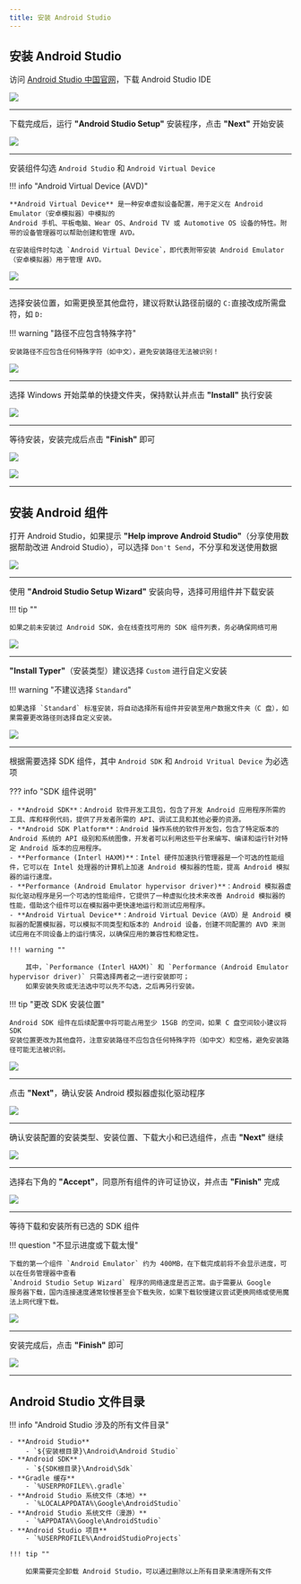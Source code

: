 ```yaml
---
title: 安装 Android Studio
---
```


## 安装 Android Studio

访问 [Android Studio 中国官网](https://developer.android.google.cn/studio)，下载 Android Studio IDE

![](../../assets/images/android-studio/android-studio-homepage.png)

---

下载完成后，运行 **"Android Studio Setup"** 安装程序，点击 **"Next"** 开始安装

![](../../assets/images/android-studio/android-studio-setup-1.png)

---

安装组件勾选 `Android Studio` 和 `Android Virtual Device`

!!! info "Android Virtual Device (AVD)"

    **Android Virtual Device** 是一种安卓虚拟设备配置，用于定义在 Android Emulator（安卓模拟器）中模拟的
    Android 手机、平板电脑、Wear OS、Android TV 或 Automotive OS 设备的特性。附带的设备管理器可以帮助创建和管理 AVD。

    在安装组件时勾选 `Android Virtual Device`，即代表附带安装 Android Emulator（安卓模拟器）用于管理 AVD。

![](../../assets/images/android-studio/android-studio-setup-2.png)

---

选择安装位置，如需更换至其他盘符，建议将默认路径前缀的 `C:`直接改成所需盘符，如 `D:`

!!! warning "路径不应包含特殊字符"

    安装路径不应包含任何特殊字符（如中文），避免安装路径无法被识别！


![](../../assets/images/android-studio/android-studio-setup-3.png)

---

选择 Windows 开始菜单的快捷文件夹，保持默认并点击 **"Install"** 执行安装

![](../../assets/images/android-studio/android-studio-setup-4.png)

---

等待安装，安装完成后点击 **"Finish"** 即可

![](../../assets/images/android-studio/android-studio-setup-5.png)

![](../../assets/images/android-studio/android-studio-setup-6.png)

---

## 安装 Android 组件

打开 Android Studio，如果提示 **"Help improve Android Studio"**（分享使用数据帮助改进 Android Studio），可以选择 `Don't Send`，不分享和发送使用数据

![](../../assets/images/android-studio/android-studio-setup-7.png)

---

使用 **"Android Studio Setup Wizard"** 安装向导，选择可用组件并下载安装

!!! tip ""

    如果之前未安装过 Android SDK，会在线查找可用的 SDK 组件列表，务必确保网络可用

![](../../assets/images/android-studio/android-studio-setup-8.png)

---

**"Install Typer"**（安装类型）建议选择 `Custom` 进行自定义安装

!!! warning "不建议选择 `Standard`"

    如果选择 `Standard` 标准安装，将自动选择所有组件并安装至用户数据文件夹（C 盘），如果需要更改路径则选择自定义安装。

![](../../assets/images/android-studio/android-studio-setup-9.png)

---

根据需要选择 SDK 组件，其中 `Android SDK` 和 `Android Vritual Device` 为必选项

??? info "SDK 组件说明"

    - **Android SDK**：Android 软件开发工具包，包含了开发 Android 应用程序所需的工具、库和样例代码，提供了开发者所需的 API、调试工具和其他必要的资源。
    - **Android SDK Platform**：Android 操作系统的软件开发包，包含了特定版本的 Android 系统的 API 级别和系统图像，开发者可以利用这些平台来编写、编译和运行针对特定 Android 版本的应用程序。
    - **Performance (Interl HAXM)**：Intel 硬件加速执行管理器是一个可选的性能组件，它可以在 Intel 处理器的计算机上加速 Android 模拟器的性能，提高 Android 模拟器的运行速度。
    - **Performance (Android Emulator hypervisor driver)**：Android 模拟器虚拟化驱动程序是另一个可选的性能组件，它提供了一种虚拟化技术来改善 Android 模拟器的性能，借助这个组件可以在模拟器中更快速地运行和测试应用程序。
    - **Android Virtual Device**：Android Virtual Device（AVD）是 Android 模拟器的配置模拟器，可以模拟不同类型和版本的 Android 设备，创建不同配置的 AVD 来测试应用在不同设备上的运行情况，以确保应用的兼容性和稳定性。

    !!! warning ""

        其中，`Performance (Interl HAXM)` 和 `Performance (Android Emulator hypervisor driver)` 只需选择两者之一进行安装即可；
        如果安装失败或无法选中可以先不勾选，之后再另行安装。

!!! tip "更改 SDK 安装位置"

    Android SDK 组件在后续配置中将可能占用至少 15GB 的空间，如果 C 盘空间较小建议将 SDK 
    安装位置更改为其他盘符，注意安装路径不应包含任何特殊字符（如中文）和空格，避免安装路径可能无法被识别。

![](../../assets/images/android-studio/android-studio-setup-10.png)

---

点击 **"Next"**，确认安装 Android 模拟器虚拟化驱动程序

![](../../assets/images/android-studio/android-studio-setup-11.png)

---

确认安装配置的安装类型、安装位置、下载大小和已选组件，点击 **"Next"** 继续

![](../../assets/images/android-studio/android-studio-setup-12.png)

---

选择右下角的 **"Accept"**，同意所有组件的许可证协议，并点击 **"Finish"** 完成

![](../../assets/images/android-studio/android-studio-setup-13.png)

---

等待下载和安装所有已选的 SDK 组件

!!! question "不显示进度或下载太慢"

    下载的第一个组件 `Android Emulator` 约为 400MB，在下载完成前将不会显示进度，可以在任务管理器中查看
    `Android Studio Setup Wizard` 程序的网络速度是否正常。由于需要从 Google
    服务器下载，国内连接速度通常较慢甚至会下载失败，如果下载较慢建议尝试更换网络或使用魔法上网代理下载。

![](../../assets/images/android-studio/android-studio-setup-14.png)

---

安装完成后，点击 **"Finish"** 即可

![](../../assets/images/android-studio/android-studio-setup-15.png)

---

## Android Studio 文件目录

!!! info "Android Studio 涉及的所有文件目录"

    - **Android Studio**
        - `${安装根目录}\Android\Android Studio`
    - **Android SDK**
        - `${SDK根目录}\Android\Sdk`
    - **Gradle 缓存**
        - `%USERPROFILE%\.gradle`
    - **Android Studio 系统文件（本地）**
        - `%LOCALAPPDATA%\Google\AndroidStudio`
    - **Android Studio 系统文件（漫游）**
        - `%APPDATA%\Google\AndroidStudio`
    - **Android Studio 项目**
        - `%USERPROFILE%\AndroidStudioProjects`

    !!! tip ""

        如果需要完全卸载 Android Studio，可以通过删除以上所有目录来清理所有文件

